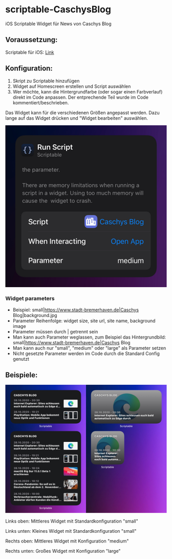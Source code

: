 # scriptable-CaschysBlog
iOS Scriptable Widget für News von Caschys Blog

## Voraussetzung:

Scriptable für iOS: [Link](https://apps.apple.com/de/app/scriptable/id1405459188)

## Konfiguration:

1. Skript zu Scriptable hinzufügen
2. Widget auf Homescreen erstellen und Script auswählen
3. Wer möchte, kann die Hintergrundfarbe (oder sogar einen Farbverlauf) direkt im Code anpassen. Der entprechende Teil wurde im Code kommentiert/beschrieben.

Das Widget kann für die verschiedenen Größen angepasst werden. Dazu lange auf das Widget drücken und "Widget bearbeiten" auswählen.

![](https://github.com/Saudumm/scriptable-CaschysBlog/blob/main/widget-config.jpeg)

### Widget parameters

- Beispiel: small|https://www.stadt-bremerhaven.de|Caschys Blog|background.jpg
- Parameter Reihenfolge: widget size, site url, site name, background image
- Parameter müssen durch | getrennt sein
- Man kann auch Parameter weglassen, zum Beispiel das Hintergrundbild: small|https://www.stadt-bremerhaven.de|Caschys Blog
- Man kann auch nur "small", "medium" oder "large" als Parameter setzen
- Nicht gesetzte Parameter werden im Code durch die Standard Config genutzt

## Beispiele:
![](https://github.com/Saudumm/scriptable-CaschysBlog/blob/main/widget-examples.jpeg)

Links oben: Mittleres Widget mit Standardkonfiguration "small"

Links unten: Kleines Widget mit Standardkonfiguration "small"

Rechts oben: Mittleres Widget mit Konfiguration "medium"

Rechts unten: Großes Widget mit Konfiguration "large"

